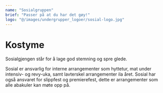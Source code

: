 ```yaml
---
name: "Sosialgruppen"
brief: "Passer på at du har det gøy!"
logo: "@/images/undergrupper_logoer/sosial-logo.jpg"
---
```


# Kostyme

Sosialgjengen står for å lage god stemning og spre glede.

Sosial er ansvarlig for interne arrangementer som hyttetur, mat under intensiv- og revy-uka, samt lavterskel arrangementer ila året. Sosial har også ansvaret for slippfest og premierefest, dette er arrangementer som alle abakuler kan møte opp på.
